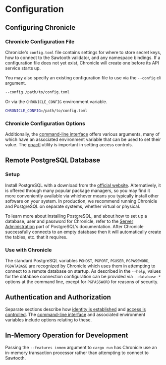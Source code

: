 # Configuration

## Configuring Chronicle

### Chronicle Configuration File

Chronicle's `config.toml` file contains settings for where to store secret
keys, how to connect to the Sawtooth validator, and any namespace bindings. If
a configuration file does not yet exist, Chronicle will create one before its
API service starts up.

You may also specify an existing configuration file to use via the `--config`
cli argument.

```bash
--config /path/to/config.toml
```

Or via the `CHRONICLE_CONFIG` environment variable.

```bash
CHRONICLE_CONFIG=/path/to/config.toml
```

### Chronicle Configuration Options

Additionally, the [command-line interface](./cli.md) offers various arguments,
many of which have an associated environment variable that can be used to set
their value. The [opactl](./opa.md) utility is important in setting access
controls.

## Remote PostgreSQL Database

### Setup

Install PostgreSQL with a download from the
[official website](https://www.postgresql.org/).
Alternatively, it is offered through many popular package managers, so you may
find it more conveniently available via whichever means you typically install
other software on your system. In production, we recommend running Chronicle
and PostgreSQL on separate systems, whether virtual or physical.

To learn more about installing PostgreSQL, and about how to set up a database,
user and password for Chronicle, refer to the
[Server Administration](https://www.postgresql.org/docs/current/admin.html)
part of PostgreSQL's documentation. After Chronicle successfully connects to
an empty database then it will automatically create the tables, etc. that it
requires.

### Use with Chronicle

The standard PostgreSQL variables `PGHOST`, `PGPORT`, `PGUSER`, `PGPASSWORD`,
`PGDATABASE` are recognized by Chronicle which uses them in attempting to
connect to a remote database on startup. As described in the `--help`,
values for the database connection configuration can be provided via
`--database-*` options at the command line, except for `PGPASSWORD` for
reasons of security.

## Authentication and Authorization

Separate sections describe how [identity is established](./auth.md) and
[access is controlled](./opa.md). The [command-line interface](./cli.md)
and associated environment variables include options relating to these.

## In-Memory Operation for Development

Passing the `--features inmem` argument to `cargo run` has Chronicle use an
in-memory transaction processor rather than attempting to connect to Sawtooth.
